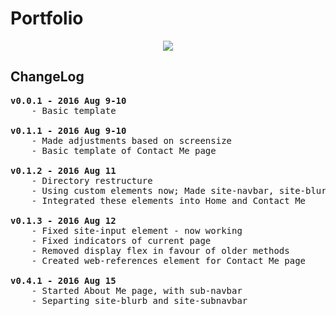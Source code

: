 # Portfolio
<p align="center">
	<img src="images/Website-V.2.JPG"/>
</p>

## ChangeLog
<pre>
<b>v0.0.1 - 2016 Aug 9-10</b>
	- Basic template

<b>v0.1.1 - 2016 Aug 9-10</b>
	- Made adjustments based on screensize
	- Basic template of Contact Me page

<b>v0.1.2 - 2016 Aug 11</b>
	- Directory restructure
	- Using custom elements now; Made site-navbar, site-blurb, site-content, and site-input
	- Integrated these elements into Home and Contact Me

<b>v0.1.3 - 2016 Aug 12</b>
	- Fixed site-input element - now working
	- Fixed indicators of current page
	- Removed display flex in favour of older methods
	- Created web-references element for Contact Me page

<b>v0.4.1 - 2016 Aug 15</b>
	- Started About Me page, with sub-navbar
	- Separting site-blurb and site-subnavbar
</pre>
